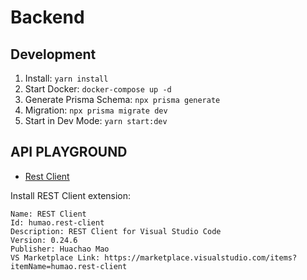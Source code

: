# Backend

## Development

1. Install: `yarn install`
2. Start Docker: `docker-compose up -d`
3. Generate Prisma Schema: `npx prisma generate`
4. Migration: `npx prisma migrate dev`
5. Start in Dev Mode: `yarn start:dev`

## API PLAYGROUND

- [Rest Client](./rest/app.rest)

Install REST Client extension:

```
Name: REST Client
Id: humao.rest-client
Description: REST Client for Visual Studio Code
Version: 0.24.6
Publisher: Huachao Mao
VS Marketplace Link: https://marketplace.visualstudio.com/items?itemName=humao.rest-client
```
